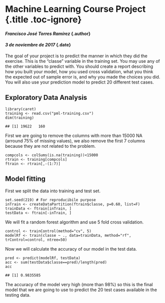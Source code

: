 Machine Learning Course Project {.title .toc-ignore}
===============================

#### *Francisco José Torres Ramírez* {.author}

#### *3 de noviembre de 2017* {.date}

The goal of your project is to predict the manner in which they did the
exercise. This is the “classe” variable in the training set. You may use
any of the other variables to predict with. You should create a report
describing how you built your model, how you used cross validation, what
you think the expected out of sample error is, and why you made the
choices you did. You will also use your prediction model to predict 20
different test cases.

Exploratory Data Analysis
-------------------------

``` {.r}
library(caret)
training <- read.csv("pml-training.csv")
dim(training)
```

    ## [1] 19622   160

First we are going to remove the columns with more than 15000 NA
(arround 75% of missing values), we also remove the first 7 columns
because they are not related to the problem.

``` {.r}
compcols <- colSums(is.na(training))<15000
rtrain <- training[compcols]
ftrain <- rtrain[,-(1:7)]
```

Model fitting
-------------

First we split the data into training and test set.

``` {.r}
set.seed(219) # For reproducibile purpose
inTrain <- createDataPartition(ftrain$classe, p=0.60, list=F)
trainData <- ftrain[inTrain, ]
testData <- ftrain[-inTrain, ]
```

We will fit a random forest algorithm and use 5 fold cross validation.

``` {.r}
control <- trainControl(method="cv", 5)
modelRf <- train(classe ~ ., data=trainData, method="rf", trControl=control, ntree=50)
```

Now we will calculate the accuracy of our model in the test data.

``` {.r}
pred <- predict(modelRf, testData)
acc <- sum(testData$classe==pred)/length(pred)
acc
```

    ## [1] 0.9835585

The accuracy of the model very high (more than 98%) so this is the final
model that we are going to use to predict the 20 test cases available in
the testing data.
